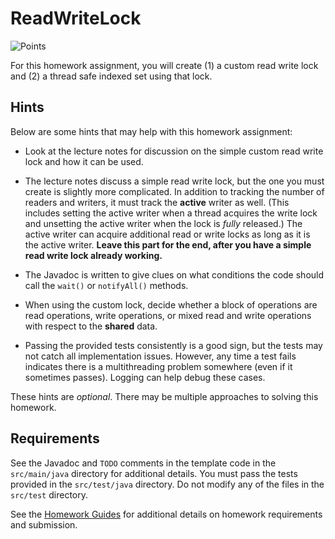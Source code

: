ReadWriteLock
=================================================

![Points](../../blob/badges/points.svg)

For this homework assignment, you will create (1) a custom read write lock and (2) a thread safe indexed set using that lock.

## Hints ##

Below are some hints that may help with this homework assignment:

  - Look at the lecture notes for discussion on the simple custom read write lock and how it can be used.

  - The lecture notes discuss a simple read write lock, but the one you must create is slightly more complicated. In addition to tracking the number of readers and writers, it must track the **active** writer as well. (This includes setting the active writer when a thread acquires the write lock and unsetting the active writer when the lock is *fully* released.) The active writer can acquire additional read or write locks as long as it is the active writer. **Leave this part for the end, after you have a simple read write lock already working.**

  - The Javadoc is written to give clues on what conditions the code should call the `wait()` or `notifyAll()` methods.

  - When using the custom lock, decide whether a block of operations are read operations, write operations, or mixed read and write operations with respect to the **shared** data.

  - Passing the provided tests consistently is a good sign, but the tests may not catch all implementation issues. However, any time a test fails indicates there is a multithreading problem somewhere (even if it sometimes passes). Logging can help debug these cases.

These hints are *optional*. There may be multiple approaches to solving this homework.

## Requirements ##

See the Javadoc and `TODO` comments in the template code in the `src/main/java` directory for additional details. You must pass the tests provided in the `src/test/java` directory. Do not modify any of the files in the `src/test` directory.

See the [Homework Guides](https://usf-cs212-spring2021.github.io/guides/homework/) for additional details on homework requirements and submission.
